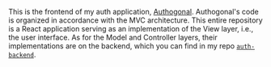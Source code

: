 This is the frontend of my auth application, [Authogonal](https://authogonal.netlify.app/). Authogonal's code is organized in accordance with the MVC architecture. This entire repository is a React application serving as an implementation of the View layer, i.e., the user interface. As for the Model and Controller layers, their implementations are on the backend, which you can find in my repo [`auth-backend`](https://github.com/brbavar/auth-backend).
